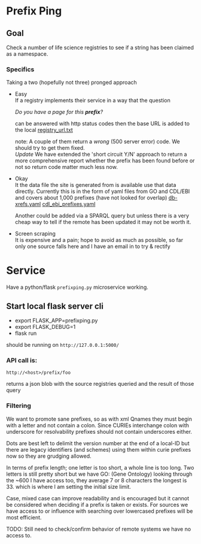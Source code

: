 # Prefix Ping

## Goal

Check a number of life science registries to see if a string has been claimed as a namespace.


### Specifics  

Taking a two (hopefully not three) pronged approach

- Easy  
If a registry implements their service in a way that the question  

  _Do you have a page for this __prefix__?_

  can be answered with http status codes then the base URL is added to
 the local [registry_url.txt](https://raw.githubusercontent.com/prefixcommons/PrefixPing/master/registry_url.yaml)

    note: A couple of them return a _wrong_ (500 server error) code.
    We should try to get them fixed.  
    _Update_ We have extended the 'short circuit Y/N' approach to return a more comprehensive report
    whether the prefix has been found before or not so return code matter much less now.   

- Okay  
 It the data file the site is generated from is available use that data directly.
 Currently this is in the form of yaml files from GO and CDL/EBI
 and covers about 1,000 prefixes (have not looked for overlap)
    [db-xrefs.yaml](http://current.geneontology.org/metadata/db-xrefs.yaml)
    [cdl_ebi_prefixes.yaml](https://n2t.net/e/cdl_ebi_prefixes.yaml)

    Another could be added via a SPARQL query but unless there is a very cheap
way to tell if the remote has been updated it may not be worth it.


 - Screen scraping  
  It is expensive and a pain; hope to avoid as much as possible,
  so far only one source falls here and I have an email in to try & rectify


# Service

Have a python/flask  ```prefixping.py``` microservice working.

## Start local flask server cli

 - export FLASK_APP=prefixping.py
 - export FLASK_DEBUG=1
 - flask run

should be running on
```http://127.0.0.1:5000/```


### API call is:
```http://<host>/prefix/foo```

returns a json blob with the source registries queried and the result of those query

### Filtering  

We want to promote sane prefixes, so as with xml Qnames
they must begin with a letter and not contain a colon.
Since CURIEs interchange colon with underscore for resolvability
prefixes should not contain underscores either.  

Dots are best left to delimit the version number at the end of a local-ID
but there are legacy identifiers (and schemes) using them within curie prefixes
now so they are grudging allowed.  

In terms of prefix length; one letter is too short, a whole line is too long.
Two letters is still pretty short but we have GO: (Gene Ontology)
looking through the ~600 I have access too, they average 7 or 8 characters
the longest is 33. which is where I am setting the initial size limit.  

Case, mixed case can improve readability and is encouraged but it cannot be
considered when deciding if a prefix is taken or exists. For sources we have
access to or influence with searching over lowercased prefixes will be most efficient.  

TODO: Still need to check/confirm behavior of remote systems we have no access to.
